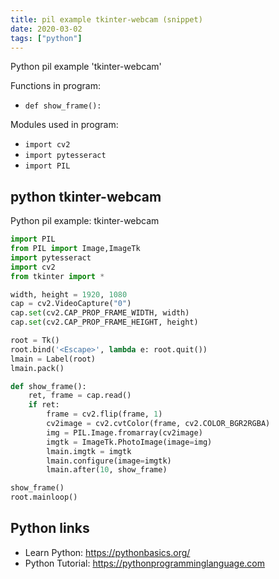 ```yaml
---
title: pil example tkinter-webcam (snippet)
date: 2020-03-02
tags: ["python"]
---
```

Python pil example 'tkinter-webcam'

Functions in program: 
* `def show_frame():`

Modules used in program: 
* `import cv2`
* `import pytesseract`
* `import PIL`

## python tkinter-webcam

Python pil example: tkinter-webcam

```python
import PIL
from PIL import Image,ImageTk
import pytesseract
import cv2
from tkinter import *

width, height = 1920, 1080
cap = cv2.VideoCapture("0")
cap.set(cv2.CAP_PROP_FRAME_WIDTH, width)
cap.set(cv2.CAP_PROP_FRAME_HEIGHT, height)

root = Tk()
root.bind('<Escape>', lambda e: root.quit()) 
lmain = Label(root)
lmain.pack()

def show_frame():
    ret, frame = cap.read()
    if ret:
        frame = cv2.flip(frame, 1)
        cv2image = cv2.cvtColor(frame, cv2.COLOR_BGR2RGBA)
        img = PIL.Image.fromarray(cv2image)
        imgtk = ImageTk.PhotoImage(image=img)
        lmain.imgtk = imgtk
        lmain.configure(image=imgtk)
        lmain.after(10, show_frame)

show_frame()
root.mainloop()

```

## Python links

- Learn Python: https://pythonbasics.org/
- Python Tutorial: https://pythonprogramminglanguage.com
